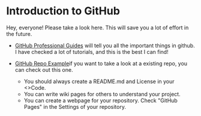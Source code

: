 # Introduction to GitHub
Hey, everyone! Please take a look here. This will save you a lot of effort in the future.

- [GitHub Professional Guides](https://www.youtube.com/playlist?list=PLg7s6cbtAD15mfk2YVHy2U8Ileig_yEZW) will tell you all the important things in github. I have checked a lot of tutorials, and this is the best I can find!

- [GitHub Repo Example](https://github.com/TREC-LAB/interesting-ros2)if you want to take a look at a existing repo, you can check out this one.
    - You should always create a README.md and License in your <>Code.
    - You can write wiki pages for others to understand your project.
    - You can create a webpage for your repository. Check "GitHub Pages" in the Settings of your repository.
    
